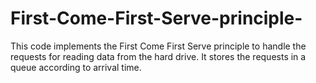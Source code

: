# First-Come-First-Serve-principle-
This code implements the First Come First Serve principle to handle the requests for reading data from the hard drive. It stores the requests in a queue according to arrival time.
